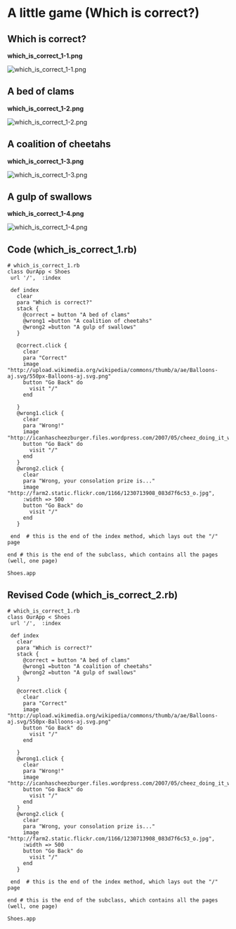 A little game (Which is correct?)
=================================

Which is correct?
-----------------
**which_is_correct_1-1.png**

![which_is_correct_1-1.png](http://github.com/railsbridge/teachingkids/tree/master%2Fimg%2Fwhich_is_correct_1-1.png?raw=true)


A bed of clams
--------------
**which_is_correct_1-2.png**

![which_is_correct_1-2.png](http://github.com/railsbridge/teachingkids/tree/master%2Fimg%2Fwhich_is_correct_1-2.png?raw=true)


A coalition of cheetahs
-----------------------
**which_is_correct_1-3.png**

![which_is_correct_1-3.png](http://github.com/railsbridge/teachingkids/tree/master%2Fimg%2Fwhich_is_correct_1-3.png?raw=true)


A gulp of swallows
------------------
**which_is_correct_1-4.png**

![which_is_correct_1-4.png](http://github.com/railsbridge/teachingkids/tree/master%2Fimg%2Fwhich_is_correct_1-4.png?raw=true)


Code (which_is_correct_1.rb)
----------------------------
	# which_is_correct_1.rb
	class OurApp < Shoes
	 url '/',  :index
	
	 def index
	   clear
	   para "Which is correct?"
	   stack {
	     @correct = button "A bed of clams"
	     @wrong1 =button "A coalition of cheetahs"
	     @wrong2 =button "A gulp of swallows"
	   }
	
	   @correct.click {
	     clear
	     para "Correct"
	     image "http://upload.wikimedia.org/wikipedia/commons/thumb/a/ae/Balloons-aj.svg/550px-Balloons-aj.svg.png"
	     button "Go Back" do
	       visit "/"
	     end
	
	   }
	   @wrong1.click {
	     clear
	     para "Wrong!"
	     image "http://icanhascheezburger.files.wordpress.com/2007/05/cheez_doing_it_wrong.jpg"
	     button "Go Back" do
	       visit "/"
	     end
	   }
	   @wrong2.click {
	     clear
	     para "Wrong, your consolation prize is..."
	     image "http://farm2.static.flickr.com/1166/1230713908_083d7f6c53_o.jpg",
	     :width => 500
	     button "Go Back" do
	       visit "/"
	     end
	   }
	
	 end  # this is the end of the index method, which lays out the "/" page
	
	end # this is the end of the subclass, which contains all the pages (well, one page)
	
	Shoes.app


Revised Code (which_is_correct_2.rb)
------------------------------------
	# which_is_correct_1.rb
	class OurApp < Shoes
	 url '/',  :index
	
	 def index
	   clear
	   para "Which is correct?"
	   stack {
	     @correct = button "A bed of clams"
	     @wrong1 =button "A coalition of cheetahs"
	     @wrong2 =button "A gulp of swallows"
	   }
	
	   @correct.click {
	     clear
	     para "Correct"
	     image "http://upload.wikimedia.org/wikipedia/commons/thumb/a/ae/Balloons-aj.svg/550px-Balloons-aj.svg.png"
	     button "Go Back" do
	       visit "/"
	     end
	
	   }
	   @wrong1.click {
	     clear
	     para "Wrong!"
	     image "http://icanhascheezburger.files.wordpress.com/2007/05/cheez_doing_it_wrong.jpg"
	     button "Go Back" do
	       visit "/"
	     end
	   }
	   @wrong2.click {
	     clear
	     para "Wrong, your consolation prize is..."
	     image "http://farm2.static.flickr.com/1166/1230713908_083d7f6c53_o.jpg",
	     :width => 500
	     button "Go Back" do
	       visit "/"
	     end
	   }
	
	 end  # this is the end of the index method, which lays out the "/" page
	
	end # this is the end of the subclass, which contains all the pages (well, one page)
	
	Shoes.app
